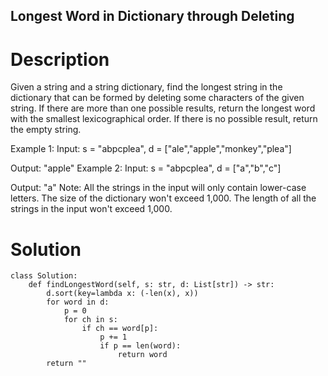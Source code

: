 Longest Word in Dictionary through Deleting
---

# Description
Given a string and a string dictionary, find the longest string in the dictionary that can be formed by deleting some characters of the given string. If there are more than one possible results, return the longest word with the smallest lexicographical order. If there is no possible result, return the empty string.

Example 1:
Input:
s = "abpcplea", d = ["ale","apple","monkey","plea"]

Output: 
"apple"
Example 2:
Input:
s = "abpcplea", d = ["a","b","c"]

Output: 
"a"
Note:
All the strings in the input will only contain lower-case letters.
The size of the dictionary won't exceed 1,000.
The length of all the strings in the input won't exceed 1,000.

# Solution
```python3
class Solution:
    def findLongestWord(self, s: str, d: List[str]) -> str:
        d.sort(key=lambda x: (-len(x), x))
        for word in d:
            p = 0
            for ch in s:
                if ch == word[p]:
                    p += 1
                    if p == len(word):
                        return word
        return ""
```
